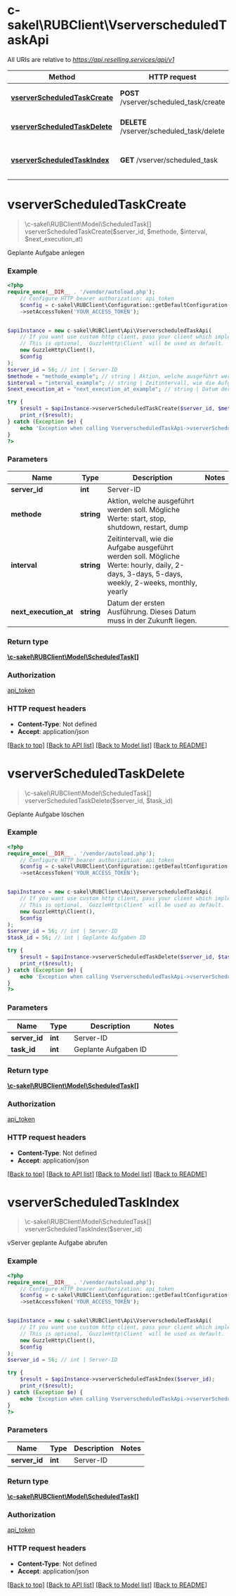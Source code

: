 # c-sakel\RUBClient\VserverscheduledTaskApi

All URIs are relative to *https://api.reselling.services/api/v1*

Method | HTTP request | Description
------------- | ------------- | -------------
[**vserverScheduledTaskCreate**](VserverscheduledTaskApi.md#vserverscheduledtaskcreate) | **POST** /vserver/scheduled_task/create | Geplante Aufgabe anlegen
[**vserverScheduledTaskDelete**](VserverscheduledTaskApi.md#vserverscheduledtaskdelete) | **DELETE** /vserver/scheduled_task/delete | Geplante Aufgabe löschen
[**vserverScheduledTaskIndex**](VserverscheduledTaskApi.md#vserverscheduledtaskindex) | **GET** /vserver/scheduled_task | vServer geplante Aufgabe abrufen

# **vserverScheduledTaskCreate**
> \c-sakel\RUBClient\Model\ScheduledTask[] vserverScheduledTaskCreate($server_id, $methode, $interval, $next_execution_at)

Geplante Aufgabe anlegen

### Example
```php
<?php
require_once(__DIR__ . '/vendor/autoload.php');
    // Configure HTTP bearer authorization: api_token
    $config = c-sakel\RUBClient\Configuration::getDefaultConfiguration()
    ->setAccessToken('YOUR_ACCESS_TOKEN');


$apiInstance = new c-sakel\RUBClient\Api\VserverscheduledTaskApi(
    // If you want use custom http client, pass your client which implements `GuzzleHttp\ClientInterface`.
    // This is optional, `GuzzleHttp\Client` will be used as default.
    new GuzzleHttp\Client(),
    $config
);
$server_id = 56; // int | Server-ID
$methode = "methode_example"; // string | Aktion, welche ausgeführt werden soll. Mögliche Werte: start, stop, shutdown, restart, dump
$interval = "interval_example"; // string | Zeitintervall, wie die Aufgabe ausgeführt werden soll. Mögliche Werte: hourly, daily, 2-days, 3-days, 5-days, weekly, 2-weeks, monthly, yearly
$next_execution_at = "next_execution_at_example"; // string | Datum der ersten Ausführung. Dieses Datum muss in der Zukunft liegen.

try {
    $result = $apiInstance->vserverScheduledTaskCreate($server_id, $methode, $interval, $next_execution_at);
    print_r($result);
} catch (Exception $e) {
    echo 'Exception when calling VserverscheduledTaskApi->vserverScheduledTaskCreate: ', $e->getMessage(), PHP_EOL;
}
?>
```

### Parameters

Name | Type | Description  | Notes
------------- | ------------- | ------------- | -------------
 **server_id** | **int**| Server-ID |
 **methode** | **string**| Aktion, welche ausgeführt werden soll. Mögliche Werte: start, stop, shutdown, restart, dump |
 **interval** | **string**| Zeitintervall, wie die Aufgabe ausgeführt werden soll. Mögliche Werte: hourly, daily, 2-days, 3-days, 5-days, weekly, 2-weeks, monthly, yearly |
 **next_execution_at** | **string**| Datum der ersten Ausführung. Dieses Datum muss in der Zukunft liegen. |

### Return type

[**\c-sakel\RUBClient\Model\ScheduledTask[]**](../Model/ScheduledTask.md)

### Authorization

[api_token](../../README.md#api_token)

### HTTP request headers

 - **Content-Type**: Not defined
 - **Accept**: application/json

[[Back to top]](#) [[Back to API list]](../../README.md#documentation-for-api-endpoints) [[Back to Model list]](../../README.md#documentation-for-models) [[Back to README]](../../README.md)

# **vserverScheduledTaskDelete**
> \c-sakel\RUBClient\Model\ScheduledTask[] vserverScheduledTaskDelete($server_id, $task_id)

Geplante Aufgabe löschen

### Example
```php
<?php
require_once(__DIR__ . '/vendor/autoload.php');
    // Configure HTTP bearer authorization: api_token
    $config = c-sakel\RUBClient\Configuration::getDefaultConfiguration()
    ->setAccessToken('YOUR_ACCESS_TOKEN');


$apiInstance = new c-sakel\RUBClient\Api\VserverscheduledTaskApi(
    // If you want use custom http client, pass your client which implements `GuzzleHttp\ClientInterface`.
    // This is optional, `GuzzleHttp\Client` will be used as default.
    new GuzzleHttp\Client(),
    $config
);
$server_id = 56; // int | Server-ID
$task_id = 56; // int | Geplante Aufgaben ID

try {
    $result = $apiInstance->vserverScheduledTaskDelete($server_id, $task_id);
    print_r($result);
} catch (Exception $e) {
    echo 'Exception when calling VserverscheduledTaskApi->vserverScheduledTaskDelete: ', $e->getMessage(), PHP_EOL;
}
?>
```

### Parameters

Name | Type | Description  | Notes
------------- | ------------- | ------------- | -------------
 **server_id** | **int**| Server-ID |
 **task_id** | **int**| Geplante Aufgaben ID |

### Return type

[**\c-sakel\RUBClient\Model\ScheduledTask[]**](../Model/ScheduledTask.md)

### Authorization

[api_token](../../README.md#api_token)

### HTTP request headers

 - **Content-Type**: Not defined
 - **Accept**: application/json

[[Back to top]](#) [[Back to API list]](../../README.md#documentation-for-api-endpoints) [[Back to Model list]](../../README.md#documentation-for-models) [[Back to README]](../../README.md)

# **vserverScheduledTaskIndex**
> \c-sakel\RUBClient\Model\ScheduledTask[] vserverScheduledTaskIndex($server_id)

vServer geplante Aufgabe abrufen

### Example
```php
<?php
require_once(__DIR__ . '/vendor/autoload.php');
    // Configure HTTP bearer authorization: api_token
    $config = c-sakel\RUBClient\Configuration::getDefaultConfiguration()
    ->setAccessToken('YOUR_ACCESS_TOKEN');


$apiInstance = new c-sakel\RUBClient\Api\VserverscheduledTaskApi(
    // If you want use custom http client, pass your client which implements `GuzzleHttp\ClientInterface`.
    // This is optional, `GuzzleHttp\Client` will be used as default.
    new GuzzleHttp\Client(),
    $config
);
$server_id = 56; // int | Server-ID

try {
    $result = $apiInstance->vserverScheduledTaskIndex($server_id);
    print_r($result);
} catch (Exception $e) {
    echo 'Exception when calling VserverscheduledTaskApi->vserverScheduledTaskIndex: ', $e->getMessage(), PHP_EOL;
}
?>
```

### Parameters

Name | Type | Description  | Notes
------------- | ------------- | ------------- | -------------
 **server_id** | **int**| Server-ID |

### Return type

[**\c-sakel\RUBClient\Model\ScheduledTask[]**](../Model/ScheduledTask.md)

### Authorization

[api_token](../../README.md#api_token)

### HTTP request headers

 - **Content-Type**: Not defined
 - **Accept**: application/json

[[Back to top]](#) [[Back to API list]](../../README.md#documentation-for-api-endpoints) [[Back to Model list]](../../README.md#documentation-for-models) [[Back to README]](../../README.md)


